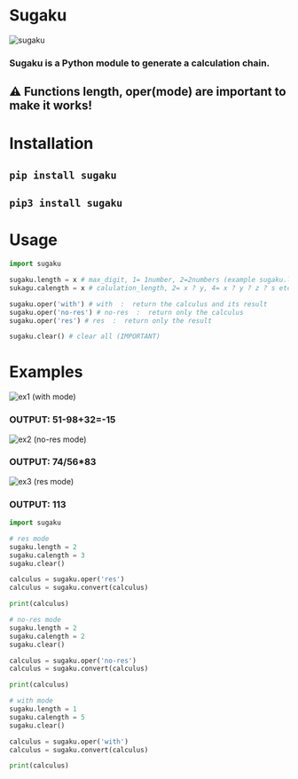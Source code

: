 # Sugaku
![sugaku](https://user-images.githubusercontent.com/43354103/197858110-3eb13116-3745-438b-a005-2b6464fafb76.png) <br />
### **Sugaku** is a Python module to generate a calculation chain.

## ⚠️ Functions length, oper(mode) are important to make it works!

# Installation
## `pip install sugaku`
## `pip3 install sugaku`

# Usage
```py
import sugaku

sugaku.length = x # max_digit, 1= 1number, 2=2numbers (example sugaku.length=2 OUTPUT BETWEEN 1 TO 99   
sukagu.calength = x # calulation_length, 2= x ? y, 4= x ? y ? z ? s etc..

sugaku.oper('with') # with  :  return the calculus and its result
sugaku.oper('no-res') # no-res  :  return only the calculus
sugaku.oper('res') # res  :  return only the result

sugaku.clear() # clear all (IMPORTANT)
```

# Examples

![ex1](https://user-images.githubusercontent.com/43354103/197816684-02b0cb99-4032-4bed-89ab-7776f9e20b2d.JPG) (with mode)
### OUTPUT: 51-98+32=-15
![ex2](https://user-images.githubusercontent.com/43354103/197817112-c95db8e3-30ef-40a1-88f8-c533b9ce027f.JPG) (no-res mode)
### OUTPUT: 74/56*83
![ex3](https://user-images.githubusercontent.com/43354103/197817254-f9be704b-5b9e-46e0-8817-6f58ed982e50.JPG) (res mode)
### OUTPUT: 113

```py
import sugaku

# res mode
sugaku.length = 2
sugaku.calength = 3
sugaku.clear()

calculus = sugaku.oper('res')
calculus = sugaku.convert(calculus)

print(calculus)

# no-res mode
sugaku.length = 2
sugaku.calength = 2
sugaku.clear()

calculus = sugaku.oper('no-res')
calculus = sugaku.convert(calculus)

print(calculus)

# with mode
sugaku.length = 1
sugaku.calength = 5
sugaku.clear()

calculus = sugaku.oper('with')
calculus = sugaku.convert(calculus)

print(calculus)
```
